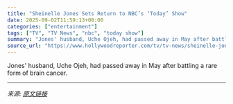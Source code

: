 ```yaml
---
title: "Sheinelle Jones Sets Return to NBC’s ‘Today’ Show"
date: 2025-09-02T11:59:13+08:00
categories: ["entertainment"]
tags: ["TV", "TV News", "nbc", "today show"]
summary: "Jones' husband, Uche Ojeh, had passed away in May after battling a rare form of brain cancer."
source_url: "https://www.hollywoodreporter.com/tv/tv-news/sheinelle-jones-returns-nbc-today-show-1236358714/"
---
```


Jones' husband, Uche Ojeh, had passed away in May after battling a rare form of brain cancer.

---

*来源: [原文链接](https://www.hollywoodreporter.com/tv/tv-news/sheinelle-jones-returns-nbc-today-show-1236358714/)*
